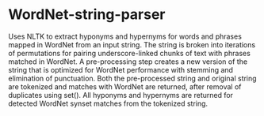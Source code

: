 # WordNet-string-parser
Uses NLTK to extract hyponyms and hypernyms for words and phrases mapped in WordNet from an input string. 
The string is broken into iterations of permutations for pairing underscore-linked chunks of text with phrases matched in WordNet.
A pre-processing step creates a new version of the string that is optimized for WordNet performance with stemming and elimination of punctuation.
Both the pre-processed string and original string are tokenized and matches with WordNet are returned, after removal of duplicates using set().
All hyponyms and hypernyms are returned for detected WordNet synset matches from the tokenized string.
